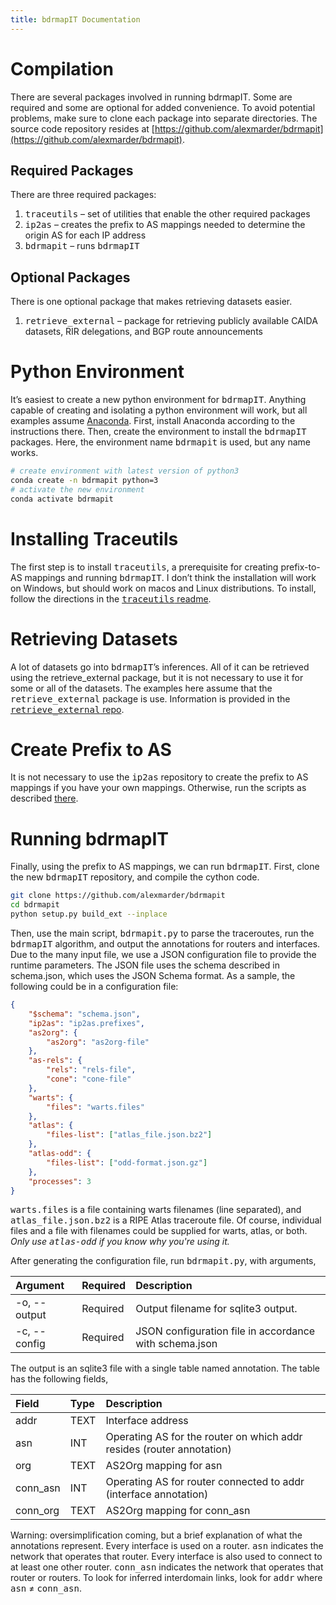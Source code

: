 ```yaml
---
title: bdrmapIT Documentation
---
```


# Compilation
There are several packages involved in running bdrmapIT.
Some are required and some are optional for added convenience.
To avoid potential problems, make sure to clone each package into separate directories.
The source code repository resides at [https://github.com/alexmarder/bdrmapit](https://github.com/alexmarder/bdrmapit).

## Required Packages
There are three required packages:
1. <tt>traceutils</tt> – set of utilities that enable the other required packages
2. <tt>ip2as</tt> – creates the prefix to AS mappings needed to determine the origin AS for each IP address
3. <tt>bdrmapit</tt> – runs <tt>bdrmapIT</tt>

## Optional Packages
There is one optional package that makes retrieving datasets easier.
1. <tt>retrieve_external</tt> – package for retrieving publicly available CAIDA datasets, RIR delegations, and BGP route announcements

# Python Environment
It’s easiest to create a new python environment for <tt>bdrmapIT</tt>. Anything capable of creating and isolating a python environment will work, but all examples assume [Anaconda](https://www.anaconda.com/).
First, install Anaconda according to the instructions there. Then, create the environment to install the <tt>bdrmapIT</tt> packages. Here, the environment name <tt>bdrmapit</tt> is used, but any name works.

```bash
# create environment with latest version of python3
conda create -n bdrmapit python=3
# activate the new environment
conda activate bdrmapit
```

# Installing Traceutils
The first step is to install <tt>traceutils</tt>, a prerequisite for creating prefix-to-AS mappings and running <tt>bdrmapIT</tt>. I don’t think the installation will work on Windows, but should work on macos and Linux distributions. To install, follow the directions in the [<tt>traceutils</tt> readme](https://github.com/alexmarder/traceutils).

# Retrieving Datasets
A lot of datasets go into <tt>bdrmapIT</tt>’s inferences. All of it can be retrieved using the retrieve_external package, but it is not necessary to use it for some or all of the datasets. The examples here assume that the <tt>retrieve_external</tt> package is use. Information is provided in the [<tt>retrieve_external</tt> repo](https://github.com/alexmarder/retrieve-external/wiki).

# Create Prefix to AS
It is not necessary to use the <tt>ip2as</tt> repository to create the prefix to AS mappings if you have your own mappings. Otherwise, run the scripts as described [there](https://github.com/alexmarder/ip2as/wiki).

# Running bdrmapIT
Finally, using the prefix to AS mappings, we can run <tt>bdrmapIT</tt>. First, clone the new <tt>bdrmapIT</tt> repository,
and compile the cython code.
```bash
git clone https://github.com/alexmarder/bdrmapit
cd bdrmapit
python setup.py build_ext --inplace
```

Then, use the main script, <tt>bdrmapit.py</tt> to parse the traceroutes, run the <tt>bdrmapIT</tt> algorithm, and output the annotations for routers and interfaces. Due to the many input file, we use a JSON configuration file to provide the runtime parameters. The JSON file uses the schema described in schema.json, which uses the JSON Schema format.
As a sample, the following could be in a configuration file:
```json
{
    "$schema": "schema.json",
    "ip2as": "ip2as.prefixes",
    "as2org": {
        "as2org": "as2org-file"
    },
    "as-rels": {
        "rels": "rels-file",
        "cone": "cone-file"
    },
    "warts": {
        "files": "warts.files"
    },
    "atlas": {
        "files-list": ["atlas_file.json.bz2"]
    },
    "atlas-odd": {
        "files-list": ["odd-format.json.gz"]
    },
    "processes": 3
}
```
<tt>warts.files</tt> is a file containing warts filenames (line separated), and <tt>atlas_file.json.bz2</tt> is a RIPE Atlas traceroute file. Of course, individual files and a file with filenames could be supplied for warts, atlas, or both.
*Only use <tt>atlas-odd</tt> if you know why you're using it.*

After generating the configuration file, run <tt>bdrmapit.py</tt>, with arguments,

Argument | Required | Description
:--- | :--- | :---
-o, --output | Required | Output filename for sqlite3 output.
-c, --config | Required | JSON configuration file in accordance with schema.json

The output is an sqlite3 file with a single table named annotation. The table has the following fields,

Field | Type | Description
:--- | :--- | :---
addr | TEXT | Interface address
asn | INT | Operating AS for the router on which addr resides (router annotation)
org | TEXT | AS2Org mapping for asn
conn_asn | INT | Operating AS for router connected to addr (interface annotation)
conn_org | TEXT | AS2Org mapping for conn_asn

Warning: oversimplification coming, but a brief explanation of what the annotations represent. Every interface is used on a router. <tt>asn</tt> indicates the network that operates that router. Every interface is also used to connect to at least one other router. <tt>conn_asn</tt> indicates the network that operates that router or routers. To look for inferred interdomain links, look for <tt>addr</tt> where <tt>asn</tt> &ne; <tt>conn_asn</tt>.